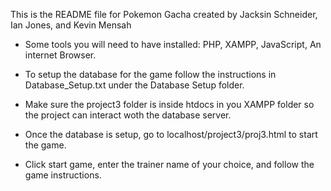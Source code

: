 This is the README file for Pokemon Gacha created by Jacksin Schneider, Ian Jones, and Kevin Mensah

- Some tools you will need to have installed: PHP, XAMPP, JavaScript, An internet Browser.

- To setup the database for the game follow the instructions in Database_Setup.txt under the Database Setup folder. 

- Make sure the project3 folder is inside htdocs in you XAMPP folder so the project can interact woth the database server.

- Once the database is setup, go to localhost/project3/proj3.html to start the game.

- Click start game, enter the trainer name of your choice, and follow the game instructions.